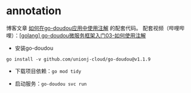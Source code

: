 # annotation

博客文章 [如何在go-doudou应用中使用注解](https://go-doudou.unionj.cloud/blog/annotation.html) 的配套代码。
配套视频（哔哩哔哩）：[[golang] go-doudou微服务框架入门03-如何使用注解](https://www.bilibili.com/video/BV14B4y1H73x)

- 安装go-doudou

```shell
go install -v github.com/unionj-cloud/go-doudou@v1.1.9
```

- 下载项目依赖：`go mod tidy`

- 启动服务：`go-doudou svc run`


